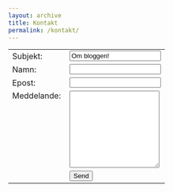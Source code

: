 ```yaml
---
layout: archive
title: Kontakt
permalink: /kontakt/
---
```

<div>
  <form id="kontaktForm" action="mailto:jmuk06@gmail.com" method="POST">
    <table style="width:500px">
        <tr>
            <td style="width:100px">
              Subjekt:
            </td>
            <td>
              <input type="text" name="_subject" value="Om bloggen!"/>
            </td>
        </tr>
        <tr>
            <td>
              Namn:
            </td>
            <td>
              <input type="text" name="name" required>
            </td>
        </tr>
        <tr>
            <td>
              Epost:
            </td>
            <td>
              <input type="email" name="_replyto" required>
            </td>
        </tr>
        <tr>
            <td style="vertical-align:top">
              Meddelande:
            </td>
            <td>
              <textarea name="message" rows="10" required></textarea>
            </td>
        </tr>
        <tr>
            <td> &nbsp;
            </td>
            <td>
                <input type="submit" value="Send" onclick="formSubmited()">
            </td>
        </tr>
    </table>
    <input type="hidden" name="_next" value="/">
  </form>
</div>
